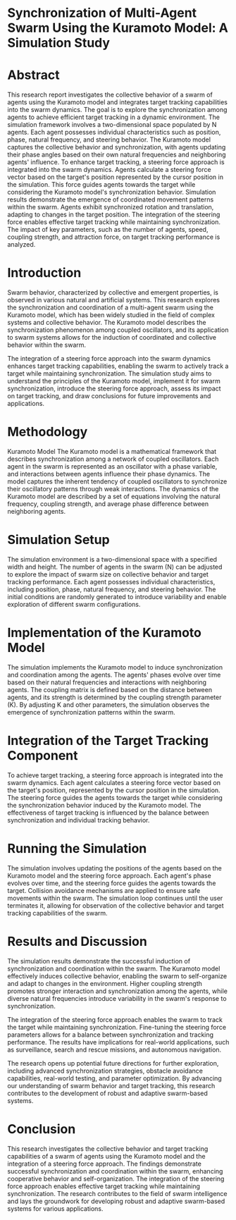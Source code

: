 # Synchronization of Multi-Agent Swarm Using the Kuramoto Model: A Simulation Study
# Abstract
This research report investigates the collective behavior of a swarm of agents using the Kuramoto model and integrates target tracking capabilities into the swarm dynamics.
The goal is to explore the synchronization among agents to achieve efficient target tracking in a dynamic environment. The simulation framework involves a two-dimensional 
space populated by N agents. Each agent possesses individual characteristics such as position, phase, natural frequency, and steering behavior. The Kuramoto model captures
the collective behavior and synchronization, with agents updating their phase angles based on their own natural frequencies and neighboring agents' influence. To enhance 
target tracking, a steering force approach is integrated into the swarm dynamics. Agents calculate a steering force vector based on the target's position represented by 
the cursor position in the simulation. This force guides agents towards the target while considering the Kuramoto model's synchronization behavior. Simulation results 
demonstrate the emergence of coordinated movement patterns within the swarm. Agents exhibit synchronized rotation and translation, adapting to changes in the target position.
The integration of the steering force enables effective target tracking while maintaining synchronization.
The impact of key parameters, such as the number of agents, speed, coupling strength, and attraction force, on target tracking performance is analyzed.

# Introduction
Swarm behavior, characterized by collective and emergent properties, is observed in various natural and artificial systems. This research explores the synchronization and coordination of a multi-agent swarm using the Kuramoto model, which has been widely studied in the field of complex systems and collective behavior. The Kuramoto model describes the synchronization phenomenon among coupled oscillators, and its application to swarm systems allows for the induction of coordinated and collective behavior within the swarm.

The integration of a steering force approach into the swarm dynamics enhances target tracking capabilities, enabling the swarm to actively track a target while maintaining synchronization. The simulation study aims to understand the principles of the Kuramoto model, implement it for swarm synchronization, introduce the steering force approach, assess its impact on target tracking, and draw conclusions for future improvements and applications.

# Methodology
Kuramoto Model
The Kuramoto model is a mathematical framework that describes synchronization among a network of coupled oscillators. Each agent in the swarm is represented as an oscillator with a phase variable, and interactions between agents influence their phase dynamics. The model captures the inherent tendency of coupled oscillators to synchronize their oscillatory patterns through weak interactions. The dynamics of the Kuramoto model are described by a set of equations involving the natural frequency, coupling strength, and average phase difference between neighboring agents.

# Simulation Setup
The simulation environment is a two-dimensional space with a specified width and height. The number of agents in the swarm (N) can be adjusted to explore the impact of swarm size on collective behavior and target tracking performance. Each agent possesses individual characteristics, including position, phase, natural frequency, and steering behavior. The initial conditions are randomly generated to introduce variability and enable exploration of different swarm configurations.

# Implementation of the Kuramoto Model
The simulation implements the Kuramoto model to induce synchronization and coordination among the agents. The agents' phases evolve over time based on their natural frequencies and interactions with neighboring agents. The coupling matrix is defined based on the distance between agents, and its strength is determined by the coupling strength parameter (K). By adjusting K and other parameters, the simulation observes the emergence of synchronization patterns within the swarm.

# Integration of the Target Tracking Component
To achieve target tracking, a steering force approach is integrated into the swarm dynamics. Each agent calculates a steering force vector based on the target's position, represented by the cursor position in the simulation. The steering force guides the agents towards the target while considering the synchronization behavior induced by the Kuramoto model. The effectiveness of target tracking is influenced by the balance between synchronization and individual tracking behavior.

# Running the Simulation
The simulation involves updating the positions of the agents based on the Kuramoto model and the steering force approach. Each agent's phase evolves over time, and the steering force guides the agents towards the target. Collision avoidance mechanisms are applied to ensure safe movements within the swarm. The simulation loop continues until the user terminates it, allowing for observation of the collective behavior and target tracking capabilities of the swarm.

# Results and Discussion
The simulation results demonstrate the successful induction of synchronization and coordination within the swarm. The Kuramoto model effectively induces collective behavior, enabling the swarm to self-organize and adapt to changes in the environment. Higher coupling strength promotes stronger interaction and synchronization among the agents, while diverse natural frequencies introduce variability in the swarm's response to synchronization.

The integration of the steering force approach enables the swarm to track the target while maintaining synchronization. Fine-tuning the steering force parameters allows for a balance between synchronization and tracking performance. The results have implications for real-world applications, such as surveillance, search and rescue missions, and autonomous navigation.

The research opens up potential future directions for further exploration, including advanced synchronization strategies, obstacle avoidance capabilities, real-world testing, and parameter optimization. By advancing our understanding of swarm behavior and target tracking, this research contributes to the development of robust and adaptive swarm-based systems.

# Conclusion
This research investigates the collective behavior and target tracking capabilities of a swarm of agents using the Kuramoto model and the integration of a steering force approach. The findings demonstrate successful synchronization and coordination within the swarm, enhancing cooperative behavior and self-organization. The integration of the steering force approach enables effective target tracking while maintaining synchronization. The research contributes to the field of swarm intelligence and lays the groundwork for developing robust and adaptive swarm-based systems for various applications.

